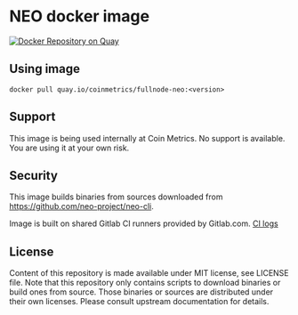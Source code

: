 # NEO docker image

[![Docker Repository on Quay](https://quay.io/repository/coinmetrics/fullnode-neo/status "Docker Repository on Quay")](https://quay.io/repository/coinmetrics/fullnode-neo)

## Using image

```
docker pull quay.io/coinmetrics/fullnode-neo:<version>
```

## Support

This image is being used internally at Coin Metrics. No support is available. You are using it at your own risk.

## Security

This image builds binaries from sources downloaded from https://github.com/neo-project/neo-cli.

Image is built on shared Gitlab CI runners provided by Gitlab.com. [CI logs](https://gitlab.com/coinmetrics/fullnodes/neo/pipelines)

## License

Content of this repository is made available under MIT license, see LICENSE file.
Note that this repository only contains scripts to download binaries or build ones from source.
Those binaries or sources are distributed under their own licenses.
Please consult upstream documentation for details.
